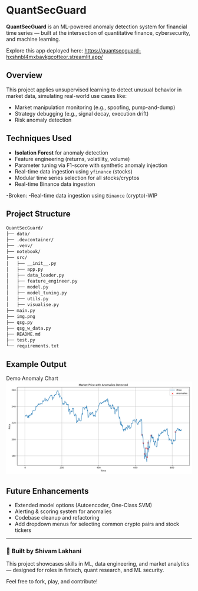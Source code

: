 # QuantSecGuard

**QuantSecGuard** is an ML-powered anomaly detection system for financial time series — built at the intersection of quantitative finance, cybersecurity, and machine learning.

Explore this app deployed here: https://quantsecguard-hxshnbl4mxbavkgcotteor.streamlit.app/

## Overview

This project applies unsupervised learning to detect unusual behavior in market data, simulating real-world use cases like:

- Market manipulation monitoring (e.g., spoofing, pump-and-dump)
- Strategy debugging (e.g., signal decay, execution drift)
- Risk anomaly detection

## Techniques Used

- **Isolation Forest** for anomaly detection
- Feature engineering (returns, volatility, volume)
- Parameter tuning via F1-score with synthetic anomaly injection
- Real-time data ingestion using `yfinance` (stocks)
- Modular time series selection for all stocks/cryptos
- Real-time Binance data ingestion

-Broken:
    -Real-time data ingestion using `Binance` (crypto)-WIP

## Project Structure

```
QuantSecGuard/
├── data/
├── .devcontainer/
├── .venv/
├── notebook/
├── src/
│   ├── __init__.py
│   ├── app.py
│   ├── data_loader.py
│   ├── feature_engineer.py
│   ├── model.py
│   ├── model_tuning.py
│   ├── utils.py
│   ├── visualise.py
├── main.py
├── img.png
├── qsg.py
├── qsg_w_data.py
├── README.md
├── test.py
└── requirements.txt

```


## Example Output

Demo Anomaly Chart![img.png](img.png)

## Future Enhancements

- Extended model options (Autoencoder, One-Class SVM)
- Alerting & scoring system for anomalies
- Codebase cleanup and refactoring
- Add dropdown menus for selecting common crypto pairs and stock tickers

---

### 💼 Built by Shivam Lakhani

This project showcases skills in ML, data engineering, and market analytics — designed for roles in fintech, quant research, and ML security.

Feel free to fork, play, and contribute!


